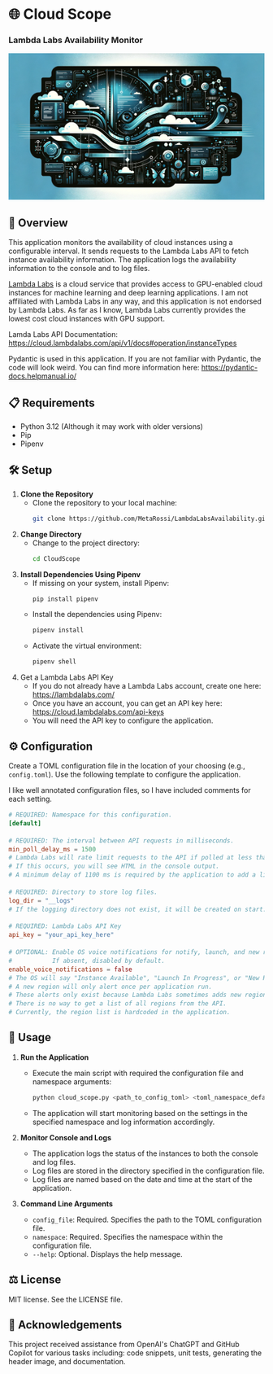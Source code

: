 # 🌐 Cloud Scope
### Lambda Labs Availability Monitor

![Cloud Scope banner](resource/image/CloudScopeBanner.png)

## 📜 Overview

This application monitors the availability of cloud instances using a configurable interval.
It sends requests to the Lambda Labs API to fetch instance availability information.
The application logs the availability information to the console and to log files.

[Lambda Labs](https://lambdalabs.com) is a cloud service that provides access to GPU-enabled cloud instances for 
machine learning and deep learning applications. 
I am not affiliated with Lambda Labs in any way, and this application is not endorsed by Lambda Labs.
As far as I know, Lambda Labs currently provides the lowest cost cloud instances with GPU support.

Lamda Labs API Documentation: https://cloud.lambdalabs.com/api/v1/docs#operation/instanceTypes

Pydantic is used in this application. 
If you are not familiar with Pydantic, the code will look weird.
You can find more information here:
https://pydantic-docs.helpmanual.io/

## 📋 Requirements

- Python 3.12 (Although it may work with older versions)
- Pip
- Pipenv

## 🛠️ Setup 

1. **Clone the Repository**
   - Clone the repository to your local machine:
     ```bash
     git clone https://github.com/MetaRossi/LambdaLabsAvailability.git
     ```
2. **Change Directory**
   - Change to the project directory:
     ```bash
     cd CloudScope
     ```
3. **Install Dependencies Using Pipenv**
   - If missing on your system, install Pipenv:
     ```bash
     pip install pipenv
     ```
   - Install the dependencies using Pipenv:
     ```bash
     pipenv install
     ```
   - Activate the virtual environment:
     ```bash
     pipenv shell
     ```
4. Get a Lambda Labs API Key
   - If you do not already have a Lambda Labs account, create one here: https://lambdalabs.com/
   - Once you have an account, you can get an API key here: https://cloud.lambdalabs.com/api-keys
   - You will need the API key to configure the application.

## ⚙️ Configuration

Create a TOML configuration file in the location of your choosing (e.g., `config.toml`).
Use the following template to configure the application.

I like well annotated configuration files, so I have included comments for each setting.

```toml
# REQUIRED: Namespace for this configuration.
[default]

# REQUIRED: The interval between API requests in milliseconds.
min_poll_delay_ms = 1500
# Lambda Labs will rate limit requests to the API if polled at less than one request per second.
# If this occurs, you will see HTML in the console output.
# A minimum delay of 1100 ms is required by the application to add a little buffer.
 
# REQUIRED: Directory to store log files.
log_dir = "__logs"
# If the logging directory does not exist, it will be created on start.

# REQUIRED: Lambda Labs API Key
api_key = "your_api_key_here"
 
# OPTIONAL: Enable OS voice notifications for notify, launch, and new region alerts.
#           If absent, disabled by default.
enable_voice_notifications = false
# The OS will say "Instance Available", "Launch In Progress", or "New Region Detected" when an alert occurs.
# A new region will only alert once per application run.
# These alerts only exist because Lambda Labs sometimes adds new regions without notice.
# There is no way to get a list of all regions from the API.
# Currently, the region list is hardcoded in the application.
```

## 🚀 Usage

1. **Run the Application**
   - Execute the main script with required the configuration file and namespace arguments:
     ```bash
     python cloud_scope.py <path_to_config_toml> <toml_namespace_default>
     ```
   - The application will start monitoring based on the settings in the specified namespace 
     and log information accordingly.

2. **Monitor Console and Logs**
   - The application logs the status of the instances to both the console and log files.
   - Log files are stored in the directory specified in the configuration file.
   - Log files are named based on the date and time at the start of the application.

3. **Command Line Arguments**
   - `config_file`: Required. Specifies the path to the TOML configuration file.
   - `namespace`: Required. Specifies the namespace within the configuration file.
   - `--help`: Optional. Displays the help message.

## ⚖️ License

MIT license. See the LICENSE file.

## 🤖 Acknowledgements

This project received assistance from OpenAI's ChatGPT and GitHub Copilot for various tasks including: 
code snippets, unit tests, generating the header image, and documentation.

